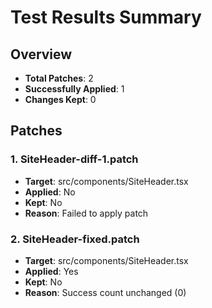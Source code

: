 # Test Results Summary

## Overview

- **Total Patches**: 2
- **Successfully Applied**: 1
- **Changes Kept**: 0

## Patches

### 1. SiteHeader-diff-1.patch

- **Target**: src/components/SiteHeader.tsx
- **Applied**: No
- **Kept**: No
- **Reason**: Failed to apply patch

### 2. SiteHeader-fixed.patch

- **Target**: src/components/SiteHeader.tsx
- **Applied**: Yes
- **Kept**: No
- **Reason**: Success count unchanged (0)

